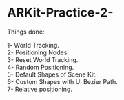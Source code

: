 # ARKit-Practice-2-

Things done:

1- World Tracking.    
2- Positioning Nodes.    
3- Reset World Tracking.  
4- Random Positioning.  
5- Default Shapes of Scene Kit.  
6- Custom Shapes with UI Bezier Path.  
7- Relative positioning.  
  
